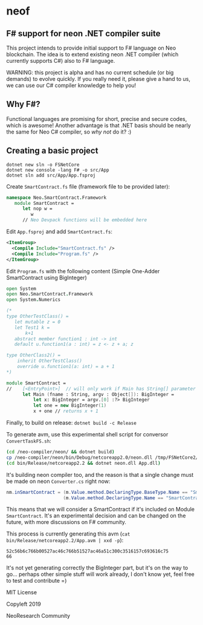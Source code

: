# neof
## F# support for neon .NET compiler suite

This project intends to provide initial support to F# language on Neo blockchain.
The idea is to extend existing neon .NET compiler (which currently supports C#) also to F# language.

WARNING: this project is alpha and has no current schedule (or big demands) to evolve quickly.
If you really need it, please give a hand to us, we can use our C# compiler knowledge to help you!

## Why F#?

Functional languages are promising for short, precise and secure codes, which is awesome!
Another advantage is that .NET basis should be nearly the same for Neo C# compiler, so *why not* do it? :)

## Creating a basic project

```
dotnet new sln -o FSNetCore
dotnet new console -lang F# -o src/App
dotnet sln add src/App/App.fsproj
```

Create `SmartContract.fs` file (framework file to be provided later):
```fs
namespace Neo.SmartContract.Framework
   module SmartContract =
      let nop w =
         w
      // Neo Devpack functions will be embedded here
```

Edit `App.fsproj` and add `SmartContract.fs`:
```xml
<ItemGroup>
  <Compile Include="SmartContract.fs" />
  <Compile Include="Program.fs" />
</ItemGroup>
```

Edit `Program.fs` with the following content (Simple One-Adder SmartContract using BigInteger)

```fs
open System
open Neo.SmartContract.Framework
open System.Numerics

(*
type OtherTestClass() =
   let mutable z = 0
   let Test1 k =
       k+1
   abstract member function1 : int -> int
   default u.function1(a : int) = z <- z + a; z

type OtherClass2() =
    inherit OtherTestClass()
    override u.function1(a: int) = a + 1
*)

module SmartContract =
//    [<EntryPoint>]  // will only work if Main has String[] parameter : let Main argv =  ...
      let Main (fname : String, argv : Object[]): BigInteger =
          let x: BigInteger = argv.[0] :?> BigInteger
          let one = new BigInteger(1)
          x + one // returns x + 1
```

Finally, to build on release: `dotnet build -c Release`

To generate avm, use this experimental shell script for conversor `ConvertTaskFS.sh`:
```sh
(cd /neo-compiler/neon/ && dotnet build)
cp /neo-compiler/neon/bin/Debug/netcoreapp2.0/neon.dll /tmp/FSNetCore2/src/App/bin/Release/netcoreapp2.2/
(cd bin/Release/netcoreapp2.2 && dotnet neon.dll App.dll)
```

It's building neon compiler too, and the reason is that a single change must be made on neon `Converter.cs` right now:
```cs
nm.inSmartContract = (m.Value.method.DeclaringType.BaseType.Name == "SmartContract") ||
                     (m.Value.method.DeclaringType.Name == "SmartContract");
```

This means that we will consider a SmartContract if it's included on Module `SmartContract`.
It's an experimental decision and can be changed on the future, with more discussions on F# community.

This process is currently generating this avm (`cat bin/Release/netcoreapp2.2/App.avm | xxd -p`):
```
52c56b6c766b00527ac46c766b51527ac46a51c300c3516157c693616c75
66
```

It's not yet generating correctly the BigInteger part, but it's on the way to go...
perhaps other simple stuff will work already, I don't know yet, feel free to test and contribute =)

MIT License

Copyleft 2019

NeoResearch Community
